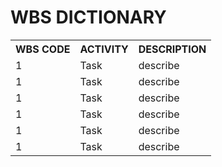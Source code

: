 # **WBS DICTIONARY**
<table>
<tr><th> WBS CODE </th><th> ACTIVITY </th><th> DESCRIPTION </th></tr>
<tr><td> 1 </th><td> Task </th><td> describe </td></tr>   
<tr><td> 1 </th><td> Task </th><td> describe </td></tr> 
<tr><td> 1 </th><td> Task </th><td> describe </td></tr> 
<tr><td> 1 </th><td> Task </th><td> describe </td></tr> 
<tr><td> 1 </th><td> Task </th><td> describe </td></tr> 
<tr><td> 1 </th><td> Task </th><td> describe </td></tr> 


</table>
